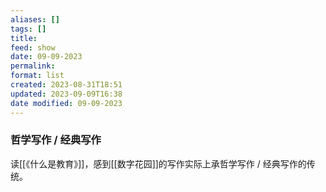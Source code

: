 ```yaml
---
aliases: []
tags: []
title: 
feed: show
date: 09-09-2023
permalink: 
format: list
created: 2023-08-31T18:51
updated: 2023-09-09T16:38
date modified: 09-09-2023
---
```

### 哲学写作 / 经典写作
读[[《什么是教育》]]，感到[[数字花园]]的写作实际上承哲学写作 / 经典写作的传统。